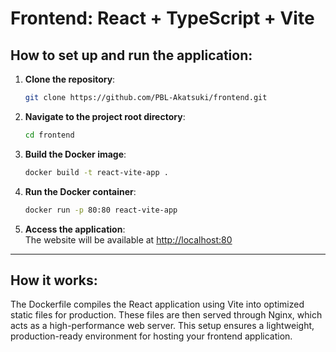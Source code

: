 # Frontend: React + TypeScript + Vite

## How to set up and run the application:

1. **Clone the repository**:

   ```bash
   git clone https://github.com/PBL-Akatsuki/frontend.git
   ```

2. **Navigate to the project root directory**:

   ```bash
   cd frontend
   ```

3. **Build the Docker image**:

   ```bash
   docker build -t react-vite-app .
   ```

4. **Run the Docker container**:

   ```bash
   docker run -p 80:80 react-vite-app
   ```

5. **Access the application**:  
   The website will be available at [http://localhost:80](http://localhost:80)

---

## How it works:

The Dockerfile compiles the React application using Vite into optimized static files for production. These files are then served through Nginx, which acts as a high-performance web server. This setup ensures a lightweight, production-ready environment for hosting your frontend application.
